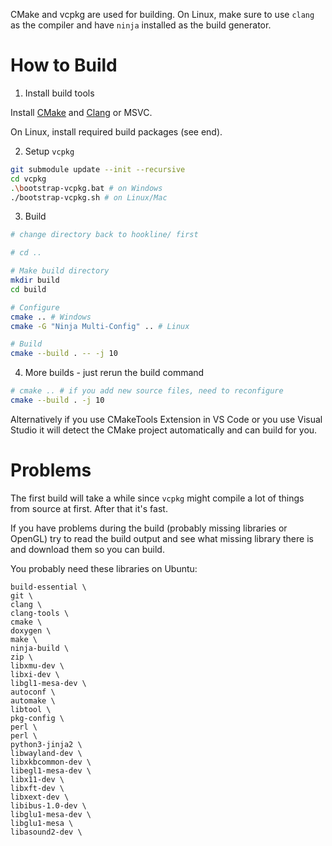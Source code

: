 CMake and vcpkg are used for building. On Linux, make sure to use `clang` as the
compiler and have `ninja` installed as the build generator.

# How to Build
1. Install build tools

Install [CMake](https://cmake.org/download/) and
[Clang](https://releases.llvm.org/download.html) or MSVC.

On Linux, install required build packages (see end).

2. Setup `vcpkg`
```bash
git submodule update --init --recursive
cd vcpkg
.\bootstrap-vcpkg.bat # on Windows
./bootstrap-vcpkg.sh # on Linux/Mac
```

3. Build
```bash
# change directory back to hookline/ first

# cd ..

# Make build directory
mkdir build
cd build

# Configure
cmake .. # Windows
cmake -G "Ninja Multi-Config" .. # Linux

# Build
cmake --build . -- -j 10
```

4. More builds - just rerun the build command
```bash
# cmake .. # if you add new source files, need to reconfigure
cmake --build . -j 10
```

Alternatively if you use CMakeTools Extension in VS Code or you use Visual Studio it will
detect the CMake project automatically and can build for you.

# Problems

The first build will take a while since `vcpkg` might compile a lot of things
from source at first. After that it's fast.

If you have problems during the build (probably missing libraries or OpenGL)
try to read the build output and see what missing library there is and download
them so you can build.

You probably need these libraries on Ubuntu:
```
build-essential \
git \
clang \
clang-tools \
cmake \
doxygen \
make \
ninja-build \
zip \
libxmu-dev \
libxi-dev \
libgl1-mesa-dev \
autoconf \
automake \
libtool \
pkg-config \
perl \
perl \
python3-jinja2 \
libwayland-dev \
libxkbcommon-dev \
libegl1-mesa-dev \
libx11-dev \
libxft-dev \
libxext-dev \
libibus-1.0-dev \
libglu1-mesa-dev \
libglu1-mesa \
libasound2-dev \
```
